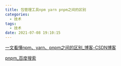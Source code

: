```yaml
---
title: 包管理工具npm yarn pnpm之间的区别
categories:
  - 技术
tags:
  - 技术
date: 2021-07-08 19:10:15
---
```


[一文看懂npm、yarn、pnpm之间的区别_博客-CSDN博客](https://blog.csdn.net/qiansg123/article/details/80129453)


[pnpm_百度搜索](https://www.baidu.com/s?ie=UTF-8&wd=pnpm)
